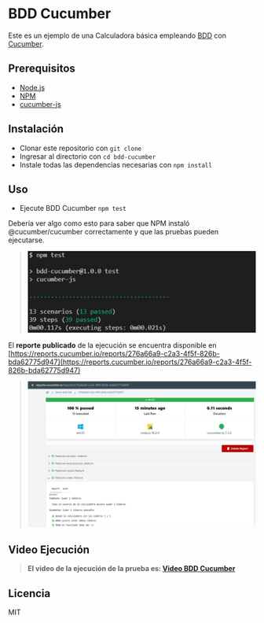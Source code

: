 # BDD Cucumber
Este es un ejemplo de una Calculadora básica empleando [BDD](https://en.wikipedia.org/wiki/Behavior-driven_development) con [Cucumber](https://cucumber.io/docs/cucumber).

## Prerequisitos

* [Node.js](http://nodejs.org)
* [NPM](http://npmjs.org)
* [cucumber-js](https://github.com/cucumber/cucumber-js)

## Instalación

* Clonar este repositorio con `git clone`
* Ingresar al directorio con `cd bdd-cucumber`
* Instale todas las dependencias necesarias con `npm install`

## Uso

* Ejecute BDD Cucumber `npm test`

Debería ver algo como esto para saber que NPM instaló @cucumber/cucumber correctamente y que las pruebas pueden ejecutarse.

>![image info](./readme-assets/1_test.jpg)

El **reporte publicado** de la ejecución se encuentra disponible en [https://reports.cucumber.io/reports/276a66a9-c2a3-4f5f-826b-bda62775d947](https://reports.cucumber.io/reports/276a66a9-c2a3-4f5f-826b-bda62775d947)

>![image info](./readme-assets/3_report_publish.jpg)

## Video Ejecución

>**El video de la ejecución de la prueba es: [Video BDD Cucumber](./readme-assets/bdd-cucumber.pm4)**

## Licencia
MIT
